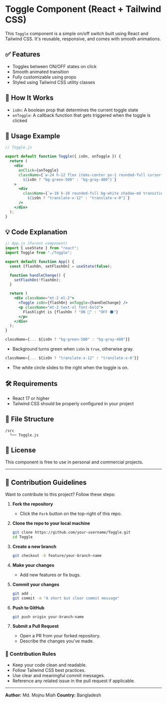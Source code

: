 # Toggle Component (React + Tailwind CSS)

This `Toggle` component is a simple on/off switch built using React and Tailwind CSS. It's reusable, responsive, and comes with smooth animations.

## ✅ Features

- Toggles between ON/OFF states on click
- Smooth animated transition
- Fully customizable using props
- Styled using Tailwind CSS utility classes

## 🧩 How It Works

- `isOn`: A boolean prop that determines the current toggle state
- `onToggle`: A callback function that gets triggered when the toggle is clicked

## 🧪 Usage Example

```jsx
// Toggle.js

export default function Toggle({ isOn, onToggle }) {
  return (
    <div
      onClick={onToggle}
      className={`w-24 h-12 flex items-center px-1 rounded-full cursor-pointer transition-colors duration-300
        ${isOn ? "bg-green-500" : "bg-gray-400"}`}
    >
      <div
        className={`w-10 h-10 rounded-full bg-white shadow-md transition-transform duration-300
          ${isOn ? "translate-x-12" : "translate-x-0"}`}
      />
    </div>
  );
}
```

## 💡 Code Explanation

```jsx
// App.js (Parent component)
import { useState } from "react";
import Toggle from "./Toggle";

export default function App() {
  const [flashOn, setFlashOn] = useState(false);

  function handleChange() {
    setFlashOn(!flashOn);
  }

  return (
    <div className="mt-2 ml-2">
      <Toggle isOn={flashOn} onToggle={handleChange} />
      <p className="mt-2 text-xl font-bold">
        Flashlight is {flashOn ? "ON 🔦" : "OFF 🌑"}
      </p>
    </div>
  );
}
```

```jsx
className={... ${isOn ? "bg-green-500" : "bg-gray-400"}}
```

- Background turns green when `isOn` is `true`, otherwise gray.

```jsx
className={... ${isOn ? "translate-x-12" : "translate-x-0"}}
```

- The white circle slides to the right when the toggle is on.

## 🛠️ Requirements

- React 17 or higher
- Tailwind CSS should be properly configured in your project

## 📂 File Structure

```
/src
  └── Toggle.js
```

## 📜 License

This component is free to use in personal and commercial projects.

---

## 🤝 Contribution Guidelines

Want to contribute to this project? Follow these steps:

1. **Fork the repository**

   - Click the `Fork` button on the top-right of this repo.

2. **Clone the repo to your local machine**

   ```bash
   git clone https://github.com/your-username/Toggle.git
   cd Toggle
   ```

3. **Create a new branch**

   ```bash
   git checkout -b feature/your-branch-name
   ```

4. **Make your changes**

   - Add new features or fix bugs.

5. **Commit your changes**

   ```bash
   git add .
   git commit -m "A short but clear commit message"
   ```

6. **Push to GitHub**

   ```bash
   git push origin your-branch-name
   ```

7. **Submit a Pull Request**

   - Open a PR from your forked repository.
   - Describe the changes you’ve made.

### 🧷 Contribution Rules

- Keep your code clean and readable.
- Follow Tailwind CSS best practices.
- Use clear and meaningful commit messages.
- Reference any related issue in the pull request if applicable.

---

**Author:** Md. Mojnu Miah
**Country:** Bangladesh

